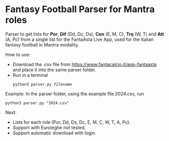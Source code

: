 # Fantasy Football Parser for Mantra roles
Parser to get lists for **Por**, **Dif** (Dd, Dc, Ds), **Cen** (E, M, C), **Trq** (W, T) and **Att** (A, Pc) from a single list for the FantaAsta Live App, used for the Italian fantasy football in Mantra modality.

How to use:
- Download the .csv file from https://www.fantacalcio.it/app-fantaasta and place it into the same parser folder.
- Run in a terminal
  ```shell
  python3 parser.py filename
  ```

Example:
  In the parser folder, using the example file 2024.csv, run
   ```shell
   python3 parser.py "2024.csv"
   ```

Next:
 - Lists for each role (Por, Dd, Ds, Dc, E, M, C, W, T, A, Pc).
 - Support with Euroleghe not tested.
 - Support automatic download with login.
